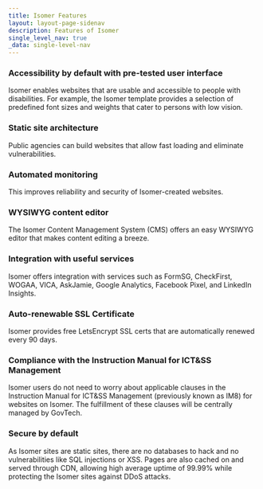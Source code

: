 ```yaml
---
title: Isomer Features
layout: layout-page-sidenav
description: Features of Isomer
single_level_nav: true
_data: single-level-nav
---
```


### Accessibility by default with pre-tested user interface 
Isomer enables websites that are usable and accessible to people with disabilities. For example, the Isomer template provides a selection of predefined font sizes and weights that cater to persons with low vision.

### Static site architecture
Public agencies can build websites that allow fast loading and eliminate vulnerabilities.

### Automated monitoring
This improves reliability and security of Isomer-created websites.

### WYSIWYG content editor
The Isomer Content Management System (CMS) offers an easy WYSIWYG editor that makes content editing a breeze.

### Integration with useful services
Isomer offers integration with services such as FormSG, CheckFirst, WOGAA, VICA, AskJamie, Google Analytics, Facebook Pixel, and LinkedIn Insights.

### Auto-renewable SSL Certificate
Isomer provides free LetsEncrypt SSL certs that are automatically renewed every 90 days.

### Compliance with the Instruction Manual for ICT&SS Management
Isomer users do not need to worry about applicable clauses in the Instruction Manual for ICT&SS Management (previously known as IM8) for websites on Isomer. The fulfillment of these clauses will be centrally managed by GovTech.

### Secure by default
As Isomer sites are static sites, there are no databases to hack and no vulnerabilities like SQL injections or XSS. Pages are also cached on and served through CDN, allowing high average uptime of 99.99% while protecting the Isomer sites against DDoS attacks.
